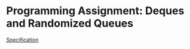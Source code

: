 # Programming Assignment: Deques and Randomized Queues

[Specification](https://coursera.cs.princeton.edu/algs4/assignments/queues/specification.php)